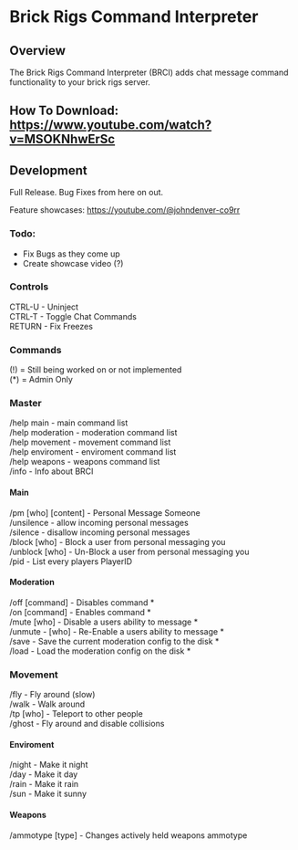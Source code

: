 # Brick Rigs Command Interpreter

## Overview

The Brick Rigs Command Interpreter (BRCI) adds chat message command functionality to your brick rigs server.

## How To Download: https://www.youtube.com/watch?v=MSOKNhwErSc

## Development

Full Release. Bug Fixes from here on out.

Feature showcases: https://youtube.com/@johndenver-co9rr

### Todo:

 - Fix Bugs as they come up
 - Create showcase video (?)

### Controls

CTRL-U - Uninject  
CTRL-T - Toggle Chat Commands  
RETURN - Fix Freezes  

### Commands

(!) = Still being worked on or not implemented  
(*) = Admin Only  

### Master

/help main - main command list  
/help moderation - moderation command list  
/help movement - movement command list  
/help enviroment - enviroment command list  
/help weapons - weapons command list  
/info - Info about BRCI  

#### Main

/pm [who] [content] - Personal Message Someone  
/unsilence - allow incoming personal messages  
/silence - disallow incoming personal messages  
/block [who] - Block a user from personal messaging you  
/unblock [who] - Un-Block a user from personal messaging you  
/pid - List every players PlayerID  

#### Moderation

/off [command] - Disables command *  
/on [command] - Enables command *  
/mute [who] - Disable a users ability to message *  
/unmute - [who] - Re-Enable a users ability to message *  
/save - Save the current moderation config to the disk *  
/load - Load the moderation config on the disk *  

### Movement

/fly - Fly around (slow)  
/walk - Walk around  
/tp [who] - Teleport to other people  
/ghost - Fly around and disable collisions  

#### Enviroment

/night - Make it night  
/day - Make it day  
/rain - Make it rain  
/sun - Make it sunny

#### Weapons

/ammotype [type] - Changes actively held weapons ammotype
